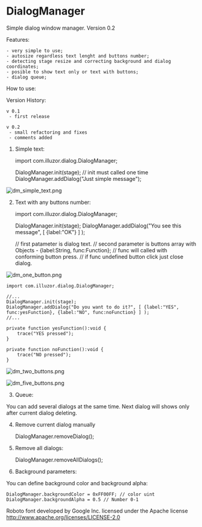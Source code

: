 DialogManager
=============

Simple dialog window manager. Version 0.2


Features:
	
	- very simple to use;
	- autosize regardless text lenght and buttons number;
	- detecting stage resize and correcting background and dialog coordinates;
	- posible to show text only or text with buttons;
	- dialog queue;
	
	
How to use:
	
	
Version History:
	
	v 0.1
	 - first release
	
	v 0.2
	 - small refactoring and fixes
	 - comments added
	
	
1) Simple text:
	
	
	import com.illuzor.dialog.DialogManager;

	DialogManager.init(stage); // init must called one time
	DialogManager.addDialog("Just simple message");
	

![dm_simple_text.png](http://download.illuzor.com/images/github/DialogManager/dm_simple_text.png)


2) Text with any buttons number:

	
	import com.illuzor.dialog.DialogManager;

	DialogManager.init(stage);
	DialogManager.addDialog("You see this message", [ {label:"OK"} ] );

	// first patameter is dialog text.
	// second parameter is buttons array with Objects - {label:String, func:Function};
	// func will called with conforming button press.
	// if func undefined button click just close dialog.
	

![dm_one_button.png](http://download.illuzor.com/images/github/DialogManager/dm_one_button.png)
	

	import com.illuzor.dialog.DialogManager;

	//...
	DialogManager.init(stage);
	DialogManager.addDialog("Do you want to do it?", [ {label:"YES", func:yesFunction}, {label:"NO", func:noFunction} ] );
	//...

	private function yesFunction():void {
		trace("YES pressed");
	}

	private function noFunction():void {
		trace("NO pressed");
	}


![dm_two_buttons.png](http://download.illuzor.com/images/github/DialogManager/dm_two_buttons.png)
	
![dm_five_buttons.png](http://download.illuzor.com/images/github/DialogManager/dm_five_buttons.png)
	
	
3) Queue:

You can add several dialogs at the same time. Next dialog will shows only after current dialog deleting.
	

4) Remove current dialog manually


	DialogManager.removeDialog();


5) Remove all dialogs:


	DialogManager.removeAllDialogs();


6) Background parameters:

You can define background color and background alpha:
	

	DialogManager.backgroundColor = 0xFF00FF; // color uint
	DialogManager.backgroundAlpha = 0.5 // Number 0-1


Roboto font developed by Google Inc. licensed under the Apache license http://www.apache.org/licenses/LICENSE-2.0
